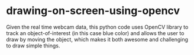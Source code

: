 # drawing-on-screen-using-opencv
Given the real time webcam data, this python code uses OpenCV library to track an object-of-interest (in this case blue color) and allows the user to draw by moving the object, which makes it both awesome and challenging to draw simple things.
